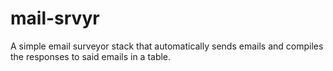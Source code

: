 # mail-srvyr
A simple email surveyor stack that automatically sends emails and compiles the responses to said emails in a table.
